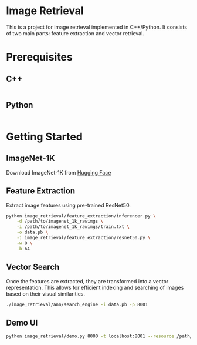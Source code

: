 # Image Retrieval
This is a project for image retrieval implemented in C++/Python. It consists of two main parts:
feature extraction and vector retrieval.

# Prerequisites
## C++
``` bash

```

## Python
``` bash
```

# Getting Started
## ImageNet-1K
Download ImageNet-1K from [Hugging Face](https://huggingface.co/datasets/imagenet-1k)

## Feature Extraction
Extract image features using pre-trained ResNet50.
``` bash
python image_retrieval/feature_extraction/inferencer.py \
    -d /path/to/imagenet_1k_rawimgs \
    -i /path/to/imagenet_1k_rawimgs/train.txt \
    -o data.pb \
    -j image_retrieval/feature_extraction/resnet50.py \
    -w 8 \
    -b 64
```

## Vector Search
Once the features are extracted, they are transformed into a vector representation.
This allows for efficient indexing and searching of images based on their visual similarities.

```bash
./image_retrieval/ann/search_engine -i data.pb -p 8001
```

## Demo UI
``` bash
python image_retrieval/demo.py 8000 -t localhost:8001 --resource /path/to/imagenet_1k_rawimgs
```
